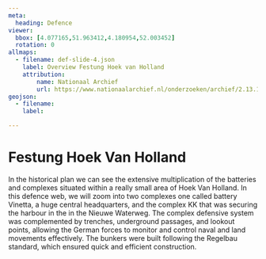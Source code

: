 ```yaml
---
meta:
  heading: Defence
viewer:
  bbox: [4.077165,51.963412,4.180954,52.003452]
  rotation: 0
allmaps:
  - filename: def-slide-4.json
    label: Overview Festung Hoek van Holland
    attribution: 
        name: Nationaal Archief 
        url: https://www.nationaalarchief.nl/onderzoeken/archief/2.13.167/invnr/359/file/NL-HaNA_2.13.167_359_14?eadID=2.13.167&unitID=359&query=
geojson:
  - filename: 
    label:

---
```


# Festung Hoek Van Holland

In the historical plan we can see the extensive multiplication of the batteries and complexes situated within a really small area of Hoek Van Holland. In this defence web, we will zoom into two complexes one called battery Vinetta, a huge central headquarters, and the complex KK that was securing the harbour in the in the Nieuwe Waterweg.
The complex defensive system was complemented by trenches, underground passages, and lookout points, allowing the German forces to monitor and control naval and land movements effectively. The bunkers were built following the Regelbau standard, which ensured quick and efficient construction.
